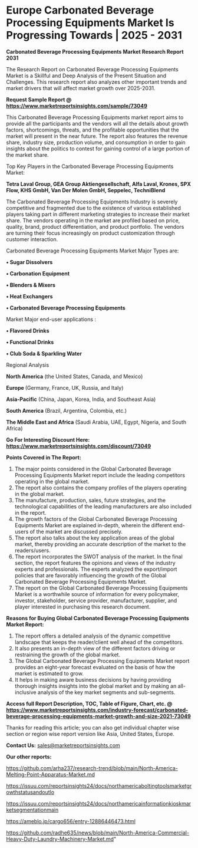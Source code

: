 # Europe Carbonated Beverage Processing Equipments Market Is Progressing Towards | 2025 - 2031

<strong>Carbonated Beverage Processing Equipments Market Research Report 2031</strong>

The Research Report on Carbonated Beverage Processing Equipments Market is a Skillful and Deep Analysis of the Present Situation and Challenges. This research report also analyzes other important trends and market drivers that will affect market growth over 2025-2031.

<strong>Request Sample Report @ <a href=https://www.marketreportsinsights.com/sample/73049>https://www.marketreportsinsights.com/sample/73049</a></strong>

This Carbonated Beverage Processing Equipments market report aims to provide all the participants and the vendors will all the details about growth factors, shortcomings, threats, and the profitable opportunities that the market will present in the near future. The report also features the revenue share, industry size, production volume, and consumption in order to gain insights about the politics to contest for gaining control of a large portion of the market share.

Top Key Players in the Carbonated Beverage Processing Equipments Market:

<strong>Tetra Laval Group, GEA Group Aktiengesellschaft, Alfa Laval, Krones, SPX Flow, KHS GmbH, Van Der Molen GmbH, Seppelec, TechniBlend</strong>

The Carbonated Beverage Processing Equipments Industry is severely competitive and fragmented due to the existence of various established players taking part in different marketing strategies to increase their market share. The vendors operating in the market are profiled based on price, quality, brand, product differentiation, and product portfolio. The vendors are turning their focus increasingly on product customization through customer interaction.

Carbonated Beverage Processing Equipments Market Major Types are:

<strong>• Sugar Dissolvers

• Carbonation Equipment

• Blenders & Mixers

• Heat Exchangers

• Carbonated Beverage Processing Equipments</strong>

Market Major end-user applications :

<strong>• Flavored Drinks

• Functional Drinks

• Club Soda & Sparkling Water</strong>

Regional Analysis

</u><strong><b>North America</b></strong> (the United States, Canada, and Mexico)

<strong><b>Europe </b></strong>(Germany, France, UK, Russia, and Italy)

<strong><b>Asia-Pacific</b></strong> (China, Japan, Korea, India, and Southeast Asia)

<strong><b>South America</b></strong> (Brazil, Argentina, Colombia, etc.)

<strong><b>The Middle East and Africa</b></strong> (Saudi Arabia, UAE, Egypt, Nigeria, and South Africa)

<strong>Go For Interesting Discount Here: <a href=https://www.marketreportsinsights.com/discount/73049>https://www.marketreportsinsights.com/discount/73049</a></strong>

<strong>Points Covered in The Report:</strong>
<ol>
  <li>The major points considered in the Global Carbonated Beverage Processing Equipments Market report include the leading competitors operating in the global market.</li>
  <li>The report also contains the company profiles of the players operating in the global market.</li>
  <li>The manufacture, production, sales, future strategies, and the technological capabilities of the leading manufacturers are also included in the report.</li>
  <li>The growth factors of the Global Carbonated Beverage Processing Equipments Market are explained in-depth, wherein the different end-users of the market are discussed precisely.</li>
  <li>The report also talks about the key application areas of the global market, thereby providing an accurate description of the market to the readers/users.</li>
  <li>The report incorporates the SWOT analysis of the market. In the final section, the report features the opinions and views of the industry experts and professionals. The experts analyzed the export/import policies that are favorably influencing the growth of the Global Carbonated Beverage Processing Equipments Market.</li>
  <li>The report on the Global Carbonated Beverage Processing Equipments Market is a worthwhile source of information for every policymaker, investor, stakeholder, service provider, manufacturer, supplier, and player interested in purchasing this research document.</li>
</ol>
<strong>Reasons for Buying Global Carbonated Beverage Processing Equipments Market Report:</strong>

<ol>
  <li>The report offers a detailed analysis of the dynamic competitive landscape that keeps the reader/client well ahead of the competitors.</li>
  <li>It also presents an in-depth view of the different factors driving or restraining the growth of the global market.</li>
  <li>The Global Carbonated Beverage Processing Equipments Market report provides an eight-year forecast evaluated on the basis of how the market is estimated to grow.</li>
  <li>It helps in making aware business decisions by having providing thorough insights insights into the global market and by making an all-inclusive analysis of the key market segments and sub-segments.</li>
</ol>
<strong>Access full Report Description, TOC, Table of Figure, Chart, etc. @ <a href=https://www.marketreportsinsights.com/industry-forecast/carbonated-beverage-processing-equipments-market-growth-and-size-2021-73049>https://www.marketreportsinsights.com/industry-forecast/carbonated-beverage-processing-equipments-market-growth-and-size-2021-73049</a></strong>


Thanks for reading this article; you can also get individual chapter wise section or region wise report version like Asia, United States, Europe.

<strong>Contact Us:</strong>
sales@marketreportsinsights.com

<strong>Our other reports:</strong>

<a href=https://github.com/arha237/research-trend/blob/main/North-America-Melting-Point-Apparatus-Market.md>https://github.com/arha237/research-trend/blob/main/North-America-Melting-Point-Apparatus-Market.md</a>

<a href=https://issuu.com/reportsinsights24/docs/northamericaboltingtoolsmarketgrowthstatusandoutlo>https://issuu.com/reportsinsights24/docs/northamericaboltingtoolsmarketgrowthstatusandoutlo</a>

<a href=https://issuu.com/reportsinsights24/docs/northamericainformationkioskmarketsegmentationmain>https://issuu.com/reportsinsights24/docs/northamericainformationkioskmarketsegmentationmain</a>

<a href=https://ameblo.jp/cargo656/entry-12886446473.html>https://ameblo.jp/cargo656/entry-12886446473.html</a>

<a href=https://github.com/radhe635/news/blob/main/North-America-Commercial-Heavy-Duty-Laundry-Machinery-Market.md>https://github.com/radhe635/news/blob/main/North-America-Commercial-Heavy-Duty-Laundry-Machinery-Market.md</a>"
